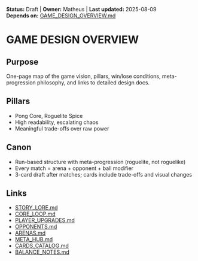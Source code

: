 <!-- AI-DIRECTIVE: Single source of truth. Keep this file self-contained.
If changing mechanics, update CORE_LOOP.md and CARDS_CATALOG.md references.
Never invent new mechanics not listed here without adding them to GAME_DESIGN_OVERVIEW.md and ROADMAP.md. -->

**Status:** Draft | **Owner:** Matheus | **Last updated:** 2025-08-09  
**Depends on:** [GAME_DESIGN_OVERVIEW.md](./GAME_DESIGN_OVERVIEW.md)

# GAME DESIGN OVERVIEW
## Purpose
One-page map of the game vision, pillars, win/lose conditions, meta-progression philosophy, and links to detailed design docs.
## Pillars
- Pong Core, Roguelite Spice
- High readability, escalating chaos
- Meaningful trade-offs over raw power
## Canon
- Run-based structure with meta-progression (roguelite, not roguelike)
- Every match = arena + opponent + ball modifier
- 3-card draft after matches; cards include trade-offs and visual changes
## Links
- [STORY_LORE.md](./STORY_LORE.md)
- [CORE_LOOP.md](./CORE_LOOP.md)
- [PLAYER_UPGRADES.md](./PLAYER_UPGRADES.md)
- [OPPONENTS.md](./OPPONENTS.md)
- [ARENAS.md](./ARENAS.md)
- [META_HUB.md](./META_HUB.md)
- [CARDS_CATALOG.md](./CARDS_CATALOG.md)
- [BALANCE_NOTES.md](./BALANCE_NOTES.md)
